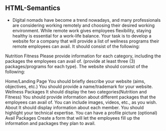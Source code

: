 ## HTML-Semantics

- Digital nomads have become a trend nowadays, and many professionals are considering working remotely and choosing their desired working environment. 
While remote work gives employees flexibility, staying healthy is essential for a work-life balance. 
Your task is to develop a website for a company that will provide a list of wellness programs their remote employees can avail. It should consist of the following:

Nutrition
Fitness
Please provide information for each category, including the packages the employees can avail of. (provide at least three (3) packages/programs for each type). The website should consist of the following:

Home/Landing Page
You should briefly describe your website (aims, objectives, etc.)
You should provide a name/trademark for your website.
Wellness Packages
It should display the two categories(Nutrition and Fitness)
You should provide information about different packages that the employees can avail of.
You can include images, videos, etc., as you wish.
About
It should display information about each member.
You should highlight your technical expertise.
You can have a profile picture (optional)
Avail Packages
Create a form that will let the employees fill up the information and packages they plan to avail.